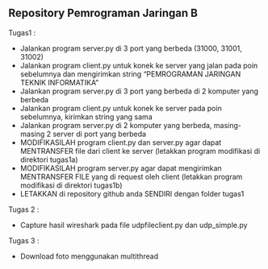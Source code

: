 <h2>Repository Pemrograman Jaringan B</h2>

Tugas1 :
- Jalankan program server.py di 3 port yang berbeda (31000, 31001, 31002)
- Jalankan program client.py untuk konek ke server yang jalan pada poin sebelumnya dan mengirimkan string “PEMROGRAMAN JARINGAN TEKNIK INFORMATIKA”
- Jalankan program server.py di 3 port yang berbeda di 2 komputer yang berbeda
- Jalankan program client.py untuk konek ke server pada poin sebelumnya, kirimkan string yang sama
- Jalankan program server.py di 2 komputer yang berbeda, masing-masing 2 server di port yang berbeda
- MODIFIKASILAH program client.py dan server.py agar dapat MENTRANSFER file dari client ke server (letakkan program modifikasi di direktori tugas1a)
- MODIFIKASILAH program server.py agar dapat mengirimkan MENTRANSFER FILE yang di request oleh client (letakkan program modifikasi di direktori tugas1b)
- LETAKKAN di repository github anda SENDIRI dengan folder tugas1

Tugas 2 :
- Capture hasil wireshark pada file udpfileclient.py dan udp_simple.py

Tugas 3 :
- Download foto menggunakan multithread
